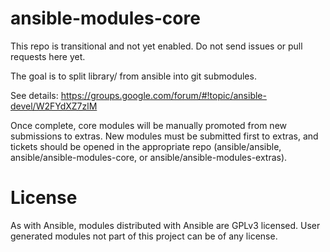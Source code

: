 ansible-modules-core
====================

This repo is transitional and not yet enabled.  Do not send issues or pull requests here yet.

The goal is to split library/ from ansible into git submodules. 

See details:  https://groups.google.com/forum/#!topic/ansible-devel/W2FYdXZ7zlM

Once complete, core modules will be manually promoted from new submissions to extras.  New modules must be submitted first to extras, and tickets should be opened in the appropriate repo (ansible/ansible, ansible/ansible-modules-core, or ansible/ansible-modules-extras).

License
=======

As with Ansible, modules distributed with Ansible are GPLv3 licensed.  User generated modules not part of this project can be of any license.
